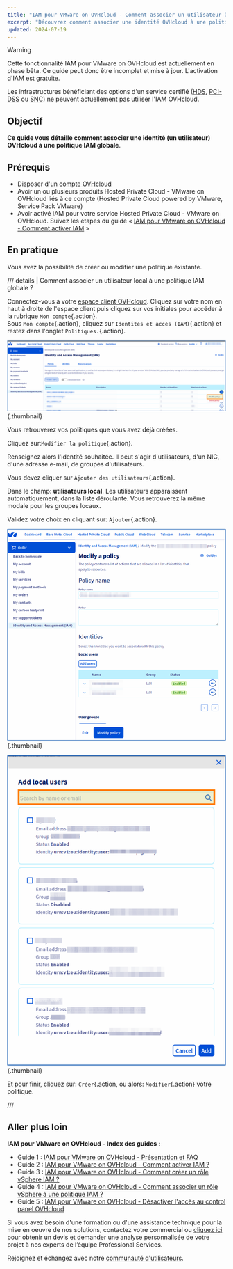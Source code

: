 ```yaml
---
title: "IAM pour VMware on OVHcloud - Comment associer un utilisateur à une politique IAM globale"
excerpt: "Découvrez comment associer une identité OVHcloud à une politique IAM"
updated: 2024-07-19
---
```

<style>
details>summary {
    color:rgb(33, 153, 232) !important;
    cursor: pointer;
}
details>summary::before {
    content:'\25B6';
    padding-right:1ch;
}
details[open]>summary::before {
    content:'\25BC';
}
</style>

> [!warning]
>
> Cette fonctionnalité IAM pour VMware on OVHcloud est actuellement en phase bêta. Ce guide peut donc être incomplet et mise à jour. L'activation d'IAM est gratuite.
>
> Les infrastructures bénéficiant des options d'un service certifié ([HDS](/links/conformity-and-certifications/hds), [PCI-DSS](/links/conformity-and-certifications/pci-dss) ou [SNC](/links/conformity-and-certifications/secnumcloud)) ne peuvent actuellement pas utiliser l'IAM OVHcloud.
>

## Objectif

**Ce quide vous détaille comment associer une identité (un utilisateur) OVHcloud à une politique IAM globale**.

## Prérequis

- Disposer d'un [compte OVHcloud](/pages/account_and_service_management/account_information/ovhcloud-account-creation)
- Avoir un ou plusieurs produits Hosted Private Cloud - VMware on OVHcloud liés à ce compte (Hosted Private Cloud powered by VMware, Service Pack VMware)
- Avoir activé IAM pour votre service Hosted Private Cloud - VMware on OVHcloud. Suivez les étapes du guide « [IAM pour VMware on OVHcloud - Comment activer IAM](/pages/hosted_private_cloud/hosted_private_cloud_powered_by_vmware/vmware_iam_activation) »

## En pratique

Vous avez la possibilité de créer ou modifier une politique éxistante.

/// details | Comment associer un utilisateur local à une politique IAM globale ?

Connectez-vous à votre [espace client OVHcloud](/links/manager). Cliquez sur votre nom en haut à droite de l'espace client puis cliquez sur vos initiales pour accéder à la rubrique `Mon compte`{.action}.<br>
Sous `Mon compte`{.action}, cliquez sur `Identités et accès (IAM)`{.action} et restez dans l'onglet `Politiques.`{.action}.

![IAM USER POLICY](../vmware_iam_role_policy/images/iam_user_policy_4.png){.thumbnail}

Vous retrouverez vos politiques que vous avez déjà créées.

Cliquez sur:`Modifier la politique`{.action}.

Renseignez alors l'identité souhaitée. Il peut s'agir d'utilisateurs, d'un NIC, d'une adresse e-mail, de groupes d'utilisateurs.

Vous devez cliquer sur `Ajouter des utilisateurs`{.action}.

Dans le champ: **utilisateurs local**. Les utilisateurs apparaissent automatiquement, dans la liste déroulante. Vous retrouverez la même modale pour les groupes locaux.

Validez votre choix en cliquant sur: `Ajouter`{.action}.

![IAM user policy](../vmware_iam_role_policy/images/iam_user_policy_3.png){.thumbnail}

![IAM user policy](../vmware_iam_role_policy/images/iam_user_policy_2.png){.thumbnail}

Et pour finir, cliquez sur: `Créer`{.action, ou alors: `Modifier`{.action} votre politique.

///

## Aller plus loin

**IAM pour VMware on OVHcloud - Index des guides :**

- Guide 1 : [IAM pour VMware on OVHcloud - Présentation et FAQ](/pages/hosted_private_cloud/hosted_private_cloud_powered_by_vmware/vmware_iam_getting_started)
- Guide 2 : [IAM pour VMware on OVHcloud - Comment activer IAM ?](/pages/hosted_private_cloud/hosted_private_cloud_powered_by_vmware/vmware_iam_activation)
- Guide 3 : [IAM pour VMware on OVHcloud - Comment créer un rôle vSphere IAM ?](/pages/hosted_private_cloud/hosted_private_cloud_powered_by_vmware/vmware_iam_role)
- Guide 4 : [IAM pour VMware on OVHcloud - Comment associer un rôle vSphere à une politique IAM ?](/pages/hosted_private_cloud/hosted_private_cloud_powered_by_vmware/vmware_iam_role_policy)
- Guide 5 : [IAM pour VMware on OVHcloud - Désactiver l'accès au control panel OVHcloud](/pages/hosted_private_cloud/hosted_private_cloud_powered_by_vmware/vmware_iam_no-access)

Si vous avez besoin d'une formation ou d'une assistance technique pour la mise en oeuvre de nos solutions, contactez votre commercial ou [cliquez ici](https://www.ovhcloud.com/fr/professional-services/) pour obtenir un devis et demander une analyse personnalisée de votre projet à nos experts de l’équipe Professional Services.

Rejoignez et échangez avec notre [communauté d'utilisateurs](/links/community).